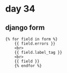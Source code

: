 # day 34

## django form

```django
{% for field in form %}
    {{ field.errors }}    
    <br>
    {{ field.label_tag }}
    <br>
    {{ field }}    
    {% endfor %}
```



